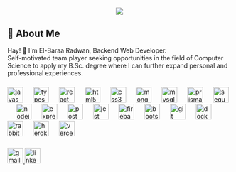 
<h1 align="center">
  <img src="https://readme-typing-svg.herokuapp.com?font=Boxed+Round&size=40&duration=4000&color=a9fef7&center=true&vCenter=true&width=800&height=100&lines=El-Baraa+Radwan;Backend+WEB+Developer" />
</h1>

## 🚀 About Me
Hay! 👋 
I'm El-Baraa Radwan, Backend Web Developer. </br>
Self-motivated team player seeking opportunities in the field of
Computer Science to apply my B.Sc. degree where I can further
expand personal and professional experiences.

###

<div align="left">
  <img src="https://cdn.jsdelivr.net/gh/devicons/devicon/icons/javascript/javascript-original.svg" height="35" alt="javascript logo"  />
  <img width="15" />
  <img src="https://cdn.simpleicons.org/typescript/3178C6" height="35" alt="typescript logo"  />
  <img width="15" />
  <img src="https://cdn.jsdelivr.net/gh/devicons/devicon/icons/react/react-original.svg" height="35" alt="react logo"  />
  <img width="15" />
  <img src="https://cdn.simpleicons.org/html5/E34F26" height="35" alt="html5 logo"  />
  <img width="15" />
  <img src="https://cdn.simpleicons.org/css3/1572B6" height="35" alt="css3 logo"  />
  <img width="15" />
  <img src="https://cdn.simpleicons.org/mongodb/47A248" height="35" alt="mongodb logo"  />
  <img width="15" />
  <img src="https://skillicons.dev/icons?i=mysql" height="35" alt="mysql logo"  />
  <img width="15" />
  <img src="https://cdn.simpleicons.org/prisma/2D3748" height="35" alt="prisma logo"  />
  <img width="15" />
  <img src="https://cdn.jsdelivr.net/gh/devicons/devicon/icons/sequelize/sequelize-original.svg" height="35" alt="sequelize logo"  />
  <img width="15" />
  <img src="https://cdn.simpleicons.org/nodedotjs/339933" height="35" alt="nodejs logo"  />
  <img width="15" />
  <img src="https://img.shields.io/badge/Express-000000?logo=express&logoColor=white&style=for-the-badge" height="35" alt="express logo"  />
  <img width="15" />
  <img src="https://cdn.simpleicons.org/postman/FF6C37" height="35" alt="postman logo"  />
  <img width="15" />
  <img src="https://cdn.jsdelivr.net/gh/devicons/devicon/icons/jest/jest-plain.svg" height="35" alt="jest logo"  />
  <img width="15" />
  <img src="https://skillicons.dev/icons?i=firebase" height="35" alt="firebase logo"  />
  <img width="15" />
  <img src="https://cdn.jsdelivr.net/gh/devicons/devicon/icons/bootstrap/bootstrap-original.svg" height="35" alt="bootstrap logo"  />
  <img width="15" />
  <img src="https://cdn.jsdelivr.net/gh/devicons/devicon/icons/git/git-original.svg" height="35" alt="git logo"  />
  <img width="15" />
  <img src="https://cdn.simpleicons.org/docker/2496ED" height="35" alt="docker logo"  />
  <img width="15" />
  <img src="https://cdn.simpleicons.org/rabbitmq/FF6600" height="35" alt="rabbitmq logo"  />
  <img width="15" />
  <img src="https://skillicons.dev/icons?i=heroku" height="35" alt="heroku logo"  />
  <img width="15" />
  <img src="https://skillicons.dev/icons?i=vercel" height="35" alt="vercel logo"  />
</div>

###

<div align="left">
  <a href="mailto:El-Baraa.S.Radwan@gamil.com" target="_blank">
    <img src="https://img.shields.io/static/v1?message=Gmail&logo=gmail&label=&color=D14836&logoColor=white&labelColor=&style=for-the-badge" height="35" alt="gmail logo"  />
  </a>
  <a href="https://www.linkedin.com/in/elbaraa-radwan/" target="_blank">
    <img src="https://img.shields.io/static/v1?message=LinkedIn&logo=linkedin&label=&color=0077B5&logoColor=white&labelColor=&style=for-the-badge" height="35" alt="linkedin logo"  />
  </a>
</div>

###

